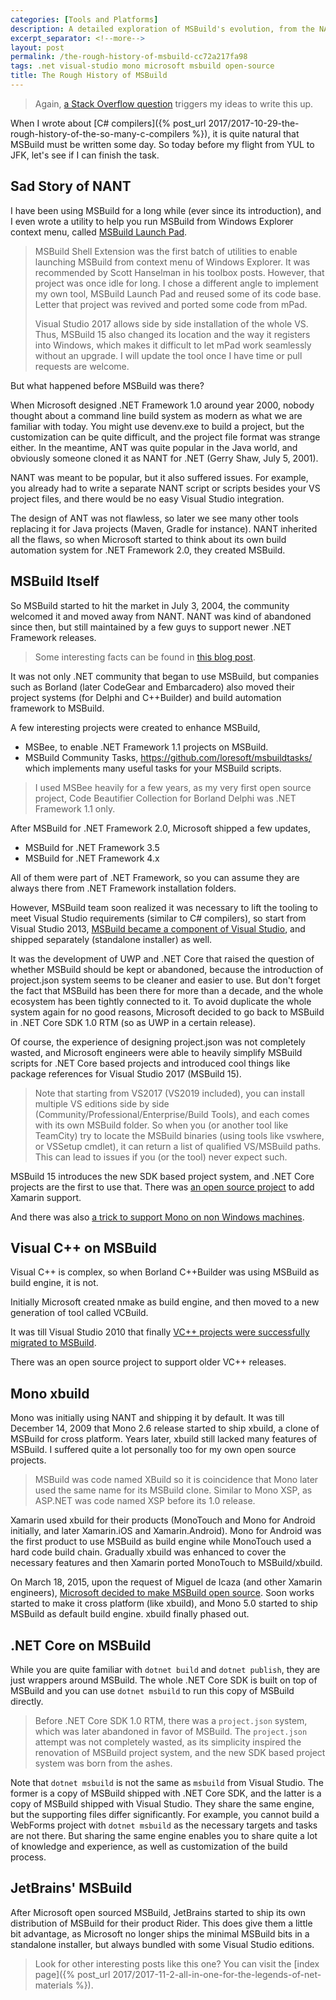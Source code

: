 ```yaml
---
categories: [Tools and Platforms]
description: A detailed exploration of MSBuild's evolution, from the NANT days through its inclusion in .NET Framework, to its role in Visual Studio and .NET Core, with insights on the open source journey.
excerpt_separator: <!--more-->
layout: post
permalink: /the-rough-history-of-msbuild-cc72a217fa98
tags: .net visual-studio mono microsoft msbuild open-source
title: The Rough History of MSBuild
---
```

> Again, [a Stack Overflow question](https://stackoverflow.com/questions/47061820/can-msbuild-binaries-be-used-on-their-own/47062127#47062127) triggers my ideas to write this up.

When I wrote about [C# compilers]({% post_url 2017/2017-10-29-the-rough-history-of-the-so-many-c-compilers %}), it is quite natural that MSBuild must be written some day. So today before my flight from YUL to JFK, let's see if I can finish the task.

<!--more-->

## Sad Story of NANT

I have been using MSBuild for a long while (ever since its introduction), and I even wrote a utility to help you run MSBuild from Windows Explorer context menu, called [MSBuild Launch Pad](https://github.com/lextm/msbuildlaunchpad).

> MSBuild Shell Extension was the first batch of utilities to enable launching MSBuild from context menu of Windows Explorer. It was recommended by Scott Hanselman in his toolbox posts. However, that project was once idle for long. I chose a different angle to implement my own tool, MSBuild Launch Pad and reused some of its code base. Letter that project was revived and ported some code from mPad.
>
> Visual Studio 2017 allows side by side installation of the whole VS. Thus, MSBuild 15 also changed its location and the way it registers into Windows, which makes it difficult to let mPad work seamlessly without an upgrade. I will update the tool once I have time or pull requests are welcome.

But what happened before MSBuild was there?

When Microsoft designed .NET Framework 1.0 around year 2000, nobody thought about a command line build system as modern as what we are familiar with today. You might use devenv.exe to build a project, but the customization can be quite difficult, and the project file format was strange either. In the meantime, ANT was quite popular in the Java world, and obviously someone cloned it as NANT for .NET (Gerry Shaw, July 5, 2001).

NANT was meant to be popular, but it also suffered issues. For example, you already had to write a separate NANT script or scripts besides your VS project files, and there would be no easy Visual Studio integration.

The design of ANT was not flawless, so later we see many other tools replacing it for Java projects (Maven, Gradle for instance). NANT inherited all the flaws, so when Microsoft started to think about its own build automation system for .NET Framework 2.0, they created MSBuild.

## MSBuild Itself

So MSBuild started to hit the market in July 3, 2004, the community welcomed it and moved away from NANT. NANT was kind of abandoned since then, but still maintained by a few guys to support newer .NET Framework releases.

> Some interesting facts can be found in [this blog post](https://notgartner.wordpress.com/2005/05/01/the-road-to-msbuild/).

It was not only .NET community that began to use MSBuild, but companies such as Borland (later CodeGear and Embarcadero) also moved their project systems (for Delphi and C++Builder) and build automation framework to MSBuild.

A few interesting projects were created to enhance MSBuild,

- MSBee, to enable .NET Framework 1.1 projects on MSBuild.
- MSBuild Community Tasks, https://github.com/loresoft/msbuildtasks/ which implements many useful tasks for your MSBuild scripts.

> I used MSBee heavily for a few years, as my very first open source project, Code Beautifier Collection for Borland Delphi was .NET Framework 1.1 only.

After MSBuild for .NET Framework 2.0, Microsoft shipped a few updates,

- MSBuild for .NET Framework 3.5
- MSBuild for .NET Framework 4.x

All of them were part of .NET Framework, so you can assume they are always there from .NET Framework installation folders.

However, MSBuild team soon realized it was necessary to lift the tooling to meet Visual Studio requirements (similar to C# compilers), so start from Visual Studio 2013, [MSBuild became a component of Visual Studio](https://blogs.msdn.microsoft.com/visualstudio/2013/07/24/msbuild-is-now-part-of-visual-studio/), and shipped separately (standalone installer) as well.

It was the development of UWP and .NET Core that raised the question of whether MSBuild should be kept or abandoned, because the introduction of project.json system seems to be cleaner and easier to use. But don't forget the fact that MSBuild has been there for more than a decade, and the whole ecosystem has been tightly connected to it. To avoid duplicate the whole system again for no good reasons, Microsoft decided to go back to MSBuild in .NET Core SDK 1.0 RTM (so as UWP in a certain release).

Of course, the experience of designing project.json was not completely wasted, and Microsoft engineers were able to heavily simplify MSBuild scripts for .NET Core based projects and introduced cool things like package references for Visual Studio 2017 (MSBuild 15).

> Note that starting from VS2017 (VS2019 included), you can install multiple VS editions side by side (Community/Professional/Enterprise/Build Tools), and each comes with its own MSBuild folder. So when you (or another tool like TeamCity) try to locate the MSBuild binaries (using tools like vswhere, or VSSetup cmdlet), it can return a list of qualified VS/MSBuild paths. This can lead to issues if you (or the tool) never expect such.

MSBuild 15 introduces the new SDK based project system, and .NET Core projects are the first to use that. There was [an open source project](https://github.com/onovotny/MSBuildSdkExtras) to add Xamarin support.

And there was also [a trick to support Mono on non Windows machines](https://github.com/dotnet/netcorecli-fsc/wiki/.NET-Core-SDK-1.0.1).

## Visual C++ on MSBuild

Visual C++ is complex, so when Borland C++Builder was using MSBuild as build engine, it is not.

Initially Microsoft created nmake as build engine, and then moved to a new generation of tool called VCBuild.

It was till Visual Studio 2010 that finally [VC++ projects were successfully migrated to MSBuild](https://blogs.msdn.microsoft.com/vcblog/2010/01/11/vcbuild-vs-c-msbuild-on-the-command-line/).

There was an open source project to support older VC++ releases.

## Mono xbuild

Mono was initially using NANT and shipping it by default. It was till December 14, 2009 that Mono 2.6 release started to ship xbuild, a clone of MSBuild for cross platform. Years later, xbuild still lacked many features of MSBuild. I suffered quite a lot personally too for my own open source projects.

> MSBuild was code named XBuild so it is coincidence that Mono later used the same name for its MSBuild clone. Similar to Mono XSP, as ASP.NET was code named XSP before its 1.0 release.

Xamarin used xbuild for their products (MonoTouch and Mono for Android initially, and later Xamarin.iOS and Xamarin.Android). Mono for Android was the first product to use MSBuild as build engine while MonoTouch used a hard code build chain. Gradually xbuild was enhanced to cover the necessary features and then Xamarin ported MonoTouch to MSBuild/xbuild.

On March 18, 2015, upon the request of Miguel de Icaza (and other Xamarin engineers), [Microsoft decided to make MSBuild open source](https://github.com/Microsoft/msbuild). Soon works started to make it cross platform (like xbuild), and Mono 5.0 started to ship MSBuild as default build engine. xbuild finally phased out.

## .NET Core on MSBuild

While you are quite familiar with `dotnet build` and `dotnet publish`, they are just wrappers around MSBuild. The whole .NET Core SDK is built on top of MSBuild and you can use `dotnet msbuild` to run this copy of MSBuild directly.

> Before .NET Core SDK 1.0 RTM, there was a `project.json` system, which was later abandoned in favor of MSBuild. The `project.json` attempt was not completely wasted, as its simplicity inspired the renovation of MSBuild project system, and the new SDK based project system was born from the ashes.

Note that `dotnet msbuild` is not the same as `msbuild` from Visual Studio. The former is a copy of MSBuild shipped with .NET Core SDK, and the latter is a copy of MSBuild shipped with Visual Studio. They share the same engine, but the supporting files differ significantly. For example, you cannot build a WebForms project with `dotnet msbuild` as the necessary targets and tasks are not there. But sharing the same engine enables you to share quite a lot of knowledge and experience, as well as customization of the build process.

## JetBrains' MSBuild

After Microsoft open sourced MSBuild, JetBrains started to ship its own distribution of MSBuild for their product Rider. This does give them a little bit advantage, as Microsoft no longer ships the minimal MSBuild bits in a standalone installer, but always bundled with some Visual Studio editions. 

> Look for other interesting posts like this one? You can visit the [index page]({% post_url 2017/2017-11-2-all-in-one-for-the-legends-of-net-materials %}).
